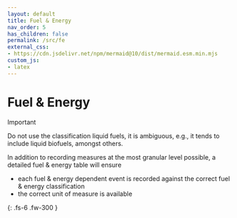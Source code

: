 ```yaml
---
layout: default
title: Fuel & Energy
nav_order: 5
has_children: false
permalink: /src/fe
external_css:
- https://cdn.jsdelivr.net/npm/mermaid@10/dist/mermaid.esm.min.mjs
custom_js:
- latex
---
```


# Fuel & Energy

> [!IMPORTANT]
> Do not use the classification liquid fuels, it is ambiguous, e.g., it tends to include liquid biofuels, amongst others.

In addition to recording measures at the most granular level possible, a detailed fuel & energy table will ensure

* each fuel & energy dependent event is recorded against the correct fuel & energy classification
* the correct unit of measure is available 


{: .fs-6 .fw-300 }

<br>
<br>
<br>
<br>

